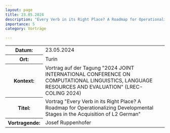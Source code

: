 ```yaml
---
layout: page
title: 23.05.2024
description: "Every Verb in its Right Place? A Roadmap for Operationalizing Developmental Stages in the Acquisition of L2 German"
importance: 5
category: Vorträge

---
```


<table>
    <tr>
      <th>Datum: </th>
      <td>23.05.2024</td>
    </tr>
     <tr>
      <th>Ort: </th>
      <td>Turin</td>
    </tr>
     <tr>
      <th>Kontext: </th>
      <td>Vortrag auf der Tagung "2024 JOINT INTERNATIONAL CONFERENCE ON COMPUTATIONAL LINGUISTICS, LANGUAGE
RESOURCES AND EVALUATION" (LREC-COLING 2024)</td>
    </tr>
    <tr>
      <th>Titel: </th>
      <td>Vortrag "Every Verb in its Right Place? A Roadmap for Operationalizing Developmental Stages in the Acquisition of L2 German"</td>
    </tr>
    <tr>
      <th>Vortragende: </th>
      <td>Josef Ruppenhofer</td>
    </tr>
</table>
